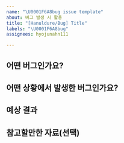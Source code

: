 ```yaml
---
name: "\U0001F6A8bug issue template"
about: 버그 발생 시 활용
title: "[Hanuldure/Bug] Title"
labels: "\U0001F6A8bug"
assignees: hyojunahn111

---
```


## 어떤 버그인가요?

> 

## 어떤 상황에서 발생한 버그인가요?

> 

## 예상 결과

> 

## 참고할만한 자료(선택)
>
